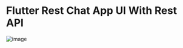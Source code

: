 # Flutter Rest Chat App UI With Rest API



![image](https://user-images.githubusercontent.com/88548221/160083904-3cd4ac03-48d9-44c5-a2e9-b3184ac646f8.png)
